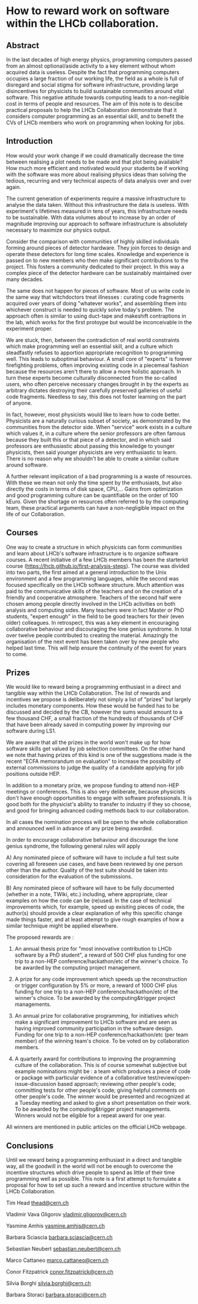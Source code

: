 # How to reward work on software within the LHCb collaboration.

## Abstract

In the last decades of high energy physics, programming computers passed 
from an almost optional/aside activity to a key element without whom acquired data is useless.
Despite the fact that programming computers occupies a large fraction of our working life, the field as a whole
is full of disregard and social stigma for software infrastructure, providing large disincentives 
for physicists to build sustainable communities around vital software.
This negative attitude towards computing leads to a non-neglible cost in terms of people and resources.
The aim of this note is to descibe practical proposals to help the LHCb Collaboration
demonstrate that it considers computer programming as an essential skill,
and to benefit the CVs of LHCb members who work on programming when looking for jobs.

## Introduction

How would your work change if we could dramatically decrease the time between realising a plot needs 
to be made and that plot being available?
How much more efficient and motivated would your students be if working with the software was more about realising physics ideas than solving the tedious, recurring and very technical aspects of data analysis over and over again.

The current generation of experiments require a massive infrastructure to analyse the data taken. 
Without this infrastructure the data is useless.
With experiment's lifetimes measured in tens of years, this infrastructure needs to be sustainable.
With data volumes about to increase by an order of magnitude improving our approach to software 
infrastructure is absolutely necessary to maximize our physics output.

Consider the comparison with communities of highly skilled individuals forming around pieces of detector hardware.
They join forces to design and operate these detectors for long time scales. Knowledge and experience
is passed on to new members who then make significant contributions to the project. 
This fosters a community dedicated to their project. In this way a complex piece of the detector hardware 
can be sustainably maintained over many decades. 

The same does not happen for pieces of software. Most of us write code in the same way that witchdoctors treat
illnesses : curating code fragments acquired over years of doing "whatever works", and assembling them into 
whichever construct is needed to quickly solve today's problem. The approach often is similar to using duct-tape and makeshift contraptions in the lab, which works for the first protoype but would be inconceivable in the experiment proper.

We are stuck, then, between the contradiction of real world
constraints which make programming well an essential skill, and a
culture which steadfastly refuses to apportion appropriate recognition
to programming well. This leads to suboptimal behaviour. A small core
of "experts" is forever firefighting problems, often improving
existing code in a piecemeal fashion because the resources aren't
there to allow a more holistic approach. In turn these experts
become culturally disconnected from the so-called users, who often
perceive necessary changes brought in by the experts as arbitrary dictates destroying their carefully preserved galleries of useful code fragments. Needless to say, this does not foster learning on the part
of anyone.

In fact, however, most physicists would like to learn how to code
better. Physicists are a naturally curious subset of society, as
demonstrated by the communities from the detector side. When "service"
work exists in a culture which values it, in a culture where the
senior professors are often famous because they built this or that
piece of a detector, and in which said professors are enthusiastic
about passing this knowledge to younger physicists, then said younger
physicists are very enthusiastic to learn.  There is no reason why we
shouldn't be able to create a similar culture around software.

A further relevant implication of a bad programming is a waste of resources.
With these we mean not only the time spent by the enthusiasts, but also directly the
costs in terms of disk space, CPU,... Gains from optimization and good
programming culture can be quantifiable on the order of 100 kEuro.
Given the shortage on resources often referred to by the computing team, 
these practical arguments can have a non-negligible impact on the 
life of our Collaboration.


## Courses

One way to create a structure in which physicists can form
communities and learn about LHCb's software infrastructure is to organize software courses.
A recent initiative of a few LHCb members has been 
the starterkit course (https://lhcb.github.io/first-analysis-steps).
The course was divided into two parts, the first aimed at a general introduction to 
the Unix environment and a few programming languages, while the second was focused
specifically on the LHCb software structure.
Much attention was paid to the communicative skills of the teachers and on the creation
of a friendly and cooperative atmosphere.
Teachers of the second half were chosen among people directly involved in the LHCb
activities on both analysis and computing sides. Many teachers were in fact Master
or PhD students, "expert enough" in the field to be good teachers for their (even older) colleagues.
In retrospect, this was a key element in encouraging collaborative behaviour
and discouraging the lone genius syndrome. In total over twelve people contributed to creating
the material. Amazingly the organisation of the next event has been taken over by new people who
helped last time. This will help ensure the continuity of the event for years to come.


## Prizes

We would like to reward being a programming enthusiast in a direct and tangible way within the LHCb Collaboration.
The list of rewards and incentives we propose is deliberately not simply a list of "prizes" but largely includes
monetary components.
How these would be funded has to be discussed and decided by the CB,
however the sums would amount to a few thousand CHF, a small fraction of 
the hundreds of thousands of CHF that have been already saved in computing power
by improving our software during LS1.

We are aware that all the prizes in the world won't make up
for how software skills get valued by job selection committees.
On the other hand we note that having prizes of this kind is one of the suggestions made is the recent
"ECFA memorandum on evaluation" to increase the possibility of
external commissions to judge the quality of a candidate applying for job positions outside HEP.

In addition to a monetary prize, we propose funding to attend non-HEP meetings or conferences.
This is also very deliberate, because physicists don't have enough opportunities to
engage with software professionals. It is good both for the
physicist's ability to transfer to industry if they so choose, and
good for bringing advanced coding methods back to our collaboration.

In all cases the nomination process will be open to the whole
collaboration and announced well in advance of any prize being
awarded.

In order to encourage collaborative behaviour and discourage the lone
genius syndrome,  the following general rules will apply

A) Any nominated piece of software will have to include a full test
suite covering all foreseen use cases, and have been reviewed by one
person other than the author. Quality of the test suite should be taken into consideration for the evaluation of the submissions.

B) Any nominated piece of software will have to be fully documented
(whether in a note, TWiki, etc.) including, where appropriate, clear
examples on how the code can be (re)used. In the case of technical
improvements which, for example, speed up exisiting pieces of code,
the author(s) should provide a clear explanation of why this specific
change made things faster, and at least attempt to give rough examples
of how a similar technique might be applied elsewhere.

The proposed rewards are :

1) An annual thesis prize for "most innovative contribution to LHCb
software by a PhD student", a reward of 500 CHF plus funding for one
trip to a non-HEP conference/hackathon/etc of the winner's
choice. To be awarded by the computing project management.

2) A prize for any code improvement which speeds up the reconstruction
or trigger configuration by 5% or more, a reward of 1000 CHF plus
funding for one trip to a non-HEP conference/hackathon/etc of the
winner's choice. To be awarded by the computing&trigger project
managements.

3) An annual prize for collaborative programming, for initiatives
which make a significant improvement to LHCb software and are seen as
having improved community participation in the software
design. Funding for one trip to a non-HEP
conference/hackathon/etc (per team member) of the winning team's
choice. To be voted on by collaboration members.

4) A quarterly award for contributions to improving the programming
culture of the collaboration. This is of course somewhat subjective
but example nominations might be : a team which produces a piece of
code or package with particular evidence of a collaborative
test/review/open-issue-discussion based approach; reviewing other
people's code; committing tests for other people's code; giving
helpful comments on other people's code. The winner would be presented
and recognized at a Tuesday meeting and asked to give a short
presentation on their work. To be awarded by the computing&trigger
project managements. Winners would not be eligible for a repeat award
for one year.

All winners are mentioned in public articles on the official LHCb webpage.

## Conclusions

Until we reward being a programming enthusiast in a direct
and tangible way, all the goodwill in the world will not be enough to
overcome the incentive structures which drive people to spend as
little of their time programming well as possible.
This note is a first attempt to formulate a proposal for how to
set up such a reward and incentive structure within the LHCb Collaboration.

Tim Head <thead@cern.ch>

Vladimir Vava Gligorov <vladimir.gligorov@cern.ch>

Yasmine Amhis <yasmine.amhis@cern.ch>

Barbara Sciascia <barbara.sciascia@cern.ch>

Sebastian Neubert <sebastian.neubert@cern.ch>

Marco Cattaneo <marco.cattaneo@cern.ch>

Conor Fitzpatrick <conor.fitzpatrick@cern.ch>

Silvia Borghi <silvia.borghi@cern.ch>

Barbara Storaci <barbara.storaci@cern.ch>
